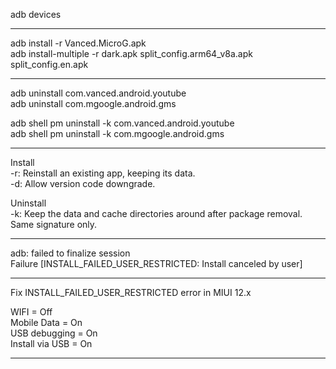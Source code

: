 
adb devices

*******************************************************************************************

adb install          -r Vanced.MicroG.apk  
adb install-multiple -r dark.apk split_config.arm64_v8a.apk split_config.en.apk  

*******************************************************************************************

adb uninstall com.vanced.android.youtube  
adb uninstall com.mgoogle.android.gms  

adb shell pm uninstall -k com.vanced.android.youtube  
adb shell pm uninstall -k com.mgoogle.android.gms

*******************************************************************************************

Install  
-r: Reinstall an existing app, keeping its data.  
-d: Allow version code downgrade.  

Uninstall   
-k: Keep the data and cache directories around after package removal. Same signature only.  

*******************************************************************************************

adb: failed to finalize session  
Failure [INSTALL_FAILED_USER_RESTRICTED: Install canceled by user]  

*******************************************************************************************

Fix INSTALL_FAILED_USER_RESTRICTED error in MIUI 12.x  

WIFI = Off  
Mobile Data = On  
USB debugging = On  
Install via USB = On  

*******************************************************************************************

